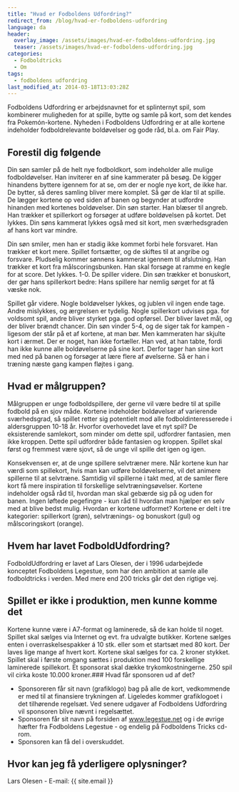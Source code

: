 ```yaml
---
title: "Hvad er Fodboldens Udfordring?"
redirect_from: /blog/hvad-er-fodboldens-udfordring
language: da
header:
  overlay_image: /assets/images/hvad-er-fodboldens-udfordring.jpg
  teaser: /assets/images/hvad-er-fodboldens-udfordring.jpg
categories:
  - Fodboldtricks
  - Om
tags:
  - fodboldens udfordring
last_modified_at: 2014-03-18T13:03:28Z
---
```


Fodboldens Udfordring er arbejdsnavnet for et splinternyt spil, som kombinerer muligheden for at spille, bytte og samle på kort, som det kendes fra Pokemón-kortene. Nyheden i Fodboldens Udfordring er at alle kortene indeholder fodboldrelevante boldøvelser og gode råd, bl.a. om Fair Play.

## Forestil dig følgende

Din søn samler på de helt nye fodboldkort, som indeholder alle mulige fodboldøvelser. Han inviterer en af sine kammerater på besøg. De kigger hinandens byttere igennem for at se, om der er nogle nye kort, de ikke har. De bytter, så deres samling bliver mere komplet. Så gør de klar til at spille. De lægger kortene op ved siden af banen og begynder at udfordre hinanden med kortenes boldøvelser. Din søn starter. Han blæser til angreb. Han trækker et spillerkort og forsøger at udføre boldøvelsen på kortet. Det lykkes. Din søns kammerat lykkes også med sit kort, men sværhedsgraden af hans kort var mindre.

Din søn smiler, men han er stadig ikke kommet forbi hele forsvaret. Han trækker et kort mere. Spillet fortsætter, og de skiftes til at angribe og forsvare. Pludselig kommer sønnens kammerat igennem til afslutning. Han trækker et kort fra målscoringsbunken. Han skal forsøge at ramme en kegle for at score. Det lykkes. 1-0. De spiller videre. Din søn trækker et bonuskort, der gør hans spillerkort bedre: Hans spillere har nemlig sørget for at få væske nok.

Spillet går videre. Nogle boldøvelser lykkes, og jublen vil ingen ende tage. Andre mislykkes, og ærgrelsen er tydelig. Nogle spillerkort udvises pga. for voldsomt spil, andre bliver styrket pga. god opførsel. Der bliver lavet mål, og der bliver brændt chancer. Din søn vinder 5-4, og de siger tak for kampen - ligesom der står på et af kortene, at man bør. Men kammeraten har skjulte kort i ærmet. Der er noget, han ikke fortæller. Han ved, at han tabte, fordi han ikke kunne alle boldøvelserne på sine kort. Derfor tager han sine kort med ned på banen og forsøger at lære flere af øvelserne. Så er han i træning næste gang kampen fløjtes i gang.

## Hvad er målgruppen?

Målgruppen er unge fodboldspillere, der gerne vil være bedre til at spille fodbold på en sjov måde. Kortene indeholder boldøvelser af varierende sværhedsgrad, så spillet retter sig potentielt mod alle fodboldinteresserede i aldersgruppen 10-18 år. Hvorfor overhovedet lave et nyt spil? De eksisterende samlekort, som minder om dette spil, udfordrer fantasien, men ikke kroppen. Dette spil udfordrer både fantasien og kroppen. Spillet skal først og fremmest være sjovt, så de unge vil spille det igen og igen.

Konsekvensen er, at de unge spillere selvtræner mere. Når kortene kun har værdi som spillekort, hvis man kan udføre boldøvelserne, vil det animere spillerne til at selvtræne. Samtidig vil spillerne i takt med, at de samler flere kort få mere inspiration til forskellige selvtræningsøvelser. Kortene indeholder også råd til, hvordan man skal gebærde sig på og uden for banen. Ingen løftede pegefingre - kun råd til hvordan man hjælper en selv med at blive bedst mulig. Hvordan er kortene udformet? Kortene er delt i tre kategorier: spillerkort (grøn), selvtrænings- og bonuskort (gul) og målscoringskort (orange).

## Hvem har lavet FodboldUdfordring?

FodboldUdfordring er lavet af Lars Olesen, der i 1996 udarbejdede konceptet Fodboldens Legestue, som har den ambition at samle alle fodboldtricks i verden. Med mere end 200 tricks går det den rigtige vej.

## Spillet er ikke i produktion, men kunne komme det

Kortene kunne være i A7-format og laminerede, så de kan holde til noget. Spillet skal sælges via Internet og evt. fra udvalgte butikker. Kortene sælges enten i overraskelsespakker á 10 stk. eller som et startsæt med 80 kort. Der laves lige mange af hvert kort. Kortene skal sælges for ca. 2 kroner stykket. Spillet skal i første omgang sættes i produktion med 100 forskellige laminerede spillekort. Et sponsorat skal dække trykomkostningerne. 250 spil vil cirka koste 10.000 kroner.### Hvad får sponsoren ud af det?

- Sponsoreren får sit navn (grafiklogo) bag på alle de kort, vedkommende er med til at finansiere trykningen af. Ligeledes kommer grafiklogoet i det tilhørende regelsæt. Ved senere udgaver af Fodboldens Udfordring vil sponsoren blive nævnt i regelsættet.
- Sponsoren får sit navn på forsiden af www.legestue.net og i de øvrige hæfter fra Fodboldens Legestue - og endelig på Fodboldens Tricks cd-rom.
- Sponsoren kan få del i overskuddet.

## Hvor kan jeg få yderligere oplysninger?

Lars Olesen - E-mail: {{ site.email }}

